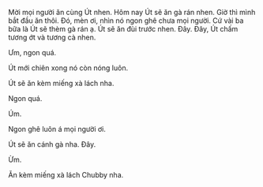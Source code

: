 Mời mọi người ăn cùng Út nhen. Hôm nay Út sẽ ăn gà rán nhen. Giờ thì mình bắt đầu ăn thôi. Đó, mèn ơi, nhìn nó ngon ghê chưa mọi người. Cứ vài ba bữa là Út sẽ thèm gà rán ạ. Út sẽ ăn đùi trước nhen. Đây. Đây, Út chấm tương ớt và tương cà nhen.

Ưm, ngon quá.

Út mới chiên xong nó còn nóng luôn.


Út sẽ ăn kèm miếng xà lách nha.


Ngon quá.

Úm.

Ngon ghê luôn á mọi người ơi.


Út sẽ ăn cánh gà nha. Đây.

Ừm.

Ăn kèm miếng xà lách Chubby nha.
